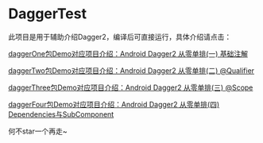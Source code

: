 # DaggerTest

此项目是用于辅助介绍Dagger2，编译后可直接运行，具体介绍请点击：

[daggerOne包Demo对应项目介绍：Android Dagger2 从零单排(一) 基础注解](https://www.jianshu.com/p/7ee1a1100fab)

[daggerTwo包Demo对应项目介绍：Android Dagger2 从零单排(二) @Qualifier](https://www.jianshu.com/p/b35a658bb1ba)

[daggerThree包Demo对应项目介绍：Android Dagger2 从零单排(三) @Scope](https://www.jianshu.com/p/b26024bc3107)

[daggerFour包Demo对应项目介绍：Android Dagger2 从零单排(四) Dependencies与SubComponent](https://www.jianshu.com/p/b989e2cb88f6)

何不star一个再走~